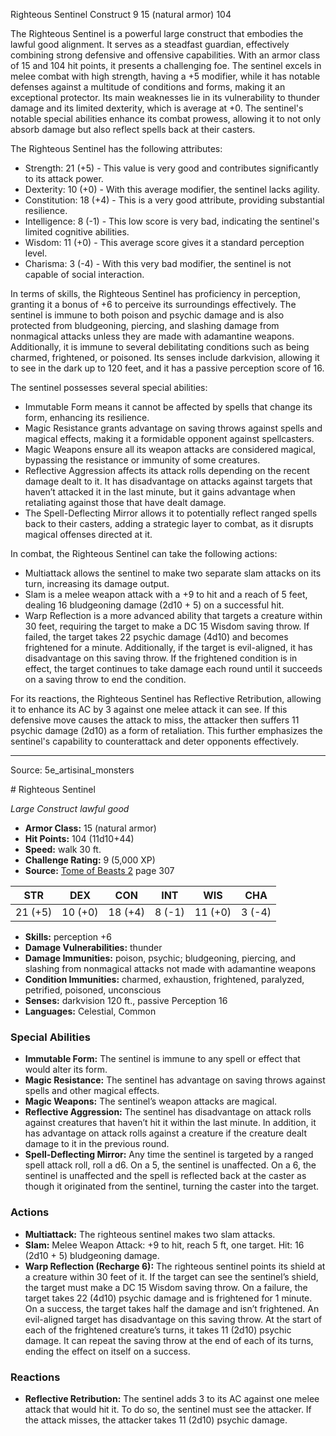 <MonsterName/>Righteous Sentinel</MonsterName>
<CreatureType/>Construct</CreatureType>
<CR/>9</CR>
<AC/>15 (natural armor)</AC>
<HP/>104</HP>
<summary>The Righteous Sentinel is a powerful large construct that embodies the lawful good alignment. It serves as a steadfast guardian, effectively combining strong defensive and offensive capabilities. With an armor class of 15 and 104 hit points, it presents a challenging foe. The sentinel excels in melee combat with high strength, having a +5 modifier, while it has notable defenses against a multitude of conditions and forms, making it an exceptional protector. Its main weaknesses lie in its vulnerability to thunder damage and its limited dexterity, which is average at +0. The sentinel's notable special abilities enhance its combat prowess, allowing it to not only absorb damage but also reflect spells back at their casters.</summary>

<detail>

The Righteous Sentinel has the following attributes: 

- Strength: 21 (+5) - This value is very good and contributes significantly to its attack power.
- Dexterity: 10 (+0) - With this average modifier, the sentinel lacks agility.
- Constitution: 18 (+4) - This is a very good attribute, providing substantial resilience.
- Intelligence: 8 (-1) - This low score is very bad, indicating the sentinel's limited cognitive abilities.
- Wisdom: 11 (+0) - This average score gives it a standard perception level.
- Charisma: 3 (-4) - With this very bad modifier, the sentinel is not capable of social interaction.

In terms of skills, the Righteous Sentinel has proficiency in perception, granting it a bonus of +6 to perceive its surroundings effectively. The sentinel is immune to both poison and psychic damage and is also protected from bludgeoning, piercing, and slashing damage from nonmagical attacks unless they are made with adamantine weapons. Additionally, it is immune to several debilitating conditions such as being charmed, frightened, or poisoned. Its senses include darkvision, allowing it to see in the dark up to 120 feet, and it has a passive perception score of 16.

The sentinel possesses several special abilities:

- Immutable Form means it cannot be affected by spells that change its form, enhancing its resilience.
- Magic Resistance grants advantage on saving throws against spells and magical effects, making it a formidable opponent against spellcasters.
- Magic Weapons ensure all its weapon attacks are considered magical, bypassing the resistance or immunity of some creatures.
- Reflective Aggression affects its attack rolls depending on the recent damage dealt to it. It has disadvantage on attacks against targets that haven’t attacked it in the last minute, but it gains advantage when retaliating against those that have dealt damage.
- The Spell-Deflecting Mirror allows it to potentially reflect ranged spells back to their casters, adding a strategic layer to combat, as it disrupts magical offenses directed at it.

In combat, the Righteous Sentinel can take the following actions:

- Multiattack allows the sentinel to make two separate slam attacks on its turn, increasing its damage output.
- Slam is a melee weapon attack with a +9 to hit and a reach of 5 feet, dealing 16 bludgeoning damage (2d10 + 5) on a successful hit.
- Warp Reflection is a more advanced ability that targets a creature within 30 feet, requiring the target to make a DC 15 Wisdom saving throw. If failed, the target takes 22 psychic damage (4d10) and becomes frightened for a minute. Additionally, if the target is evil-aligned, it has disadvantage on this saving throw. If the frightened condition is in effect, the target continues to take damage each round until it succeeds on a saving throw to end the condition.

For its reactions, the Righteous Sentinel has Reflective Retribution, allowing it to enhance its AC by 3 against one melee attack it can see. If this defensive move causes the attack to miss, the attacker then suffers 11 psychic damage (2d10) as a form of retaliation. This further emphasizes the sentinel's capability to counterattack and deter opponents effectively.</detail>



---

Source: 5e_artisinal_monsters

<statblock>
# Righteous Sentinel

*Large* *Construct* *lawful good*

- **Armor Class:** 15 (natural armor)
- **Hit Points:** 104 (11d10+44)
- **Speed:** walk 30 ft.
- **Challenge Rating:** 9 (5,000 XP)
- **Source:** [Tome of Beasts 2](https://koboldpress.com/kpstore/product/tome-of-beasts-2-for-5th-edition) page 307

| STR | DEX | CON | INT | WIS | CHA |
| --- | --- | --- | --- | --- | --- |
| 21 (+5) | 10 (+0) | 18 (+4) | 8 (-1) | 11 (+0) | 3 (-4) |

- **Skills:** perception +6
- **Damage Vulnerabilities:** thunder
- **Damage Immunities:** poison, psychic; bludgeoning, piercing, and slashing from nonmagical attacks not made with adamantine weapons
- **Condition Immunities:** charmed, exhaustion, frightened, paralyzed, petrified, poisoned, unconscious
- **Senses:** darkvision 120 ft., passive Perception 16
- **Languages:** Celestial, Common

### Special Abilities

- **Immutable Form:** The sentinel is immune to any spell or effect that would alter its form.
- **Magic Resistance:** The sentinel has advantage on saving throws against spells and other magical effects.
- **Magic Weapons:** The sentinel’s weapon attacks are magical.
- **Reflective Aggression:** The sentinel has disadvantage on attack rolls against creatures that haven’t hit it within the last minute. In addition, it has advantage on attack rolls against a creature if the creature dealt damage to it in the previous round.
- **Spell-Deflecting Mirror:** Any time the sentinel is targeted by a ranged spell attack roll, roll a d6. On a 5, the sentinel is unaffected. On a 6, the sentinel is unaffected and the spell is reflected back at the caster as though it originated from the sentinel, turning the caster into the target.

### Actions

- **Multiattack:** The righteous sentinel makes two slam attacks.
- **Slam:** Melee Weapon Attack: +9 to hit, reach 5 ft, one target. Hit: 16 (2d10 + 5) bludgeoning damage.
- **Warp Reflection (Recharge 6):** The righteous sentinel points its shield at a creature within 30 feet of it. If the target can see the sentinel’s shield, the target must make a DC 15 Wisdom saving throw. On a failure, the target takes 22 (4d10) psychic damage and is frightened for 1 minute. On a success, the target takes half the damage and isn’t frightened. An evil-aligned target has disadvantage on this saving throw. At the start of each of the frightened creature’s turns, it takes 11 (2d10) psychic damage. It can repeat the saving throw at the end of each of its turns, ending the effect on itself on a success.

### Reactions

- **Reflective Retribution:** The sentinel adds 3 to its AC against one melee attack that would hit it. To do so, the sentinel must see the attacker. If the attack misses, the attacker takes 11 (2d10) psychic damage.


</statblock>


